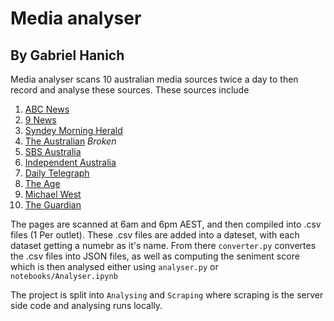 # Media analyser 

## By Gabriel Hanich

Media analyser scans 10 australian media sources twice a day to then record and analyse these sources.
These sources include 
1. [ABC News](https://www.abc.net.au/news/feed/51120/rss.xml)
2. [9 News](https://www.9news.com.au/rss)
3. [Syndey Morning Herald](https://www.smh.com.au/rss/feed.xml)
4. [The Australian](https://www.theaustralian.com.au/feed/) *Broken*
5. [SBS Australia](https://www.sbs.com.au/news/feed)
6. [Independent Australia](http://feeds.feedburner.com/IndependentAustralia)
7. [Daily Telegraph](https://www.dailytelegraph.com.au/feed)
8. [The Age](https://www.theage.com.au/rss/feed.xml)
9. [Michael West](https://www.michaelwest.com.au/feed/)
10. [The Guardian](https://www.theguardian.com/au/rss)

The pages are scanned at 6am and 6pm AEST, and then compiled into .csv files (1 Per outlet). These .csv files are added into a dateset, with each dataset getting a numebr as it's name. From there `converter.py` convertes the .csv files into JSON files, as well as computing the seniment score which is then analysed either using `analyser.py` or `notebooks/Analyser.ipynb`

The project is split into `Analysing` and `Scraping` where scraping is the server side code and analysing runs locally. 